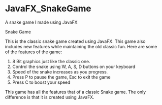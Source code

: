 # JavaFX_SnakeGame
A snake game I made using JavaFX 

Snake Game

This is the classic snake game created using JavaFX. This game also includes new features while maintaining the old classic fun. 
Here are some of the features of the game:
1.	8 Bit graphics just like the classic one.
2.  Control the snake using W, A, S, D buttons on your keyboard 
3.	Speed of the snake increases as you progress.
4.	Press P to pause the game, Esc to exit the game
5.	Press C to boost your speed

This game has all the features that of a classic Snake game. The only difference is that it is created using JavaFX. 

